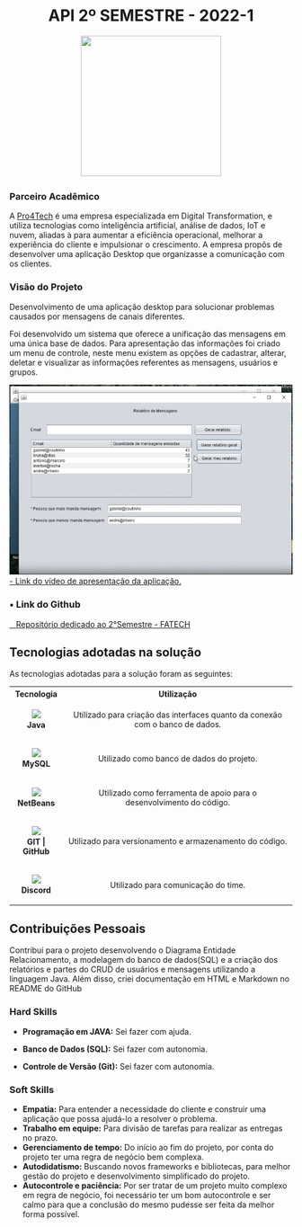 <h1 align="center">API 2º SEMESTRE - 2022-1</h1>
<p align="center"><img src="https://avatars.githubusercontent.com/u/88987612?v=4" height="250" width="250"></p>

### Parceiro Acadêmico

A [Pro4Tech](https://www.pro4tech.com.br/) é uma empresa especializada em Digital Transformation, e utiliza tecnologias como inteligência artificial, análise de dados, IoT e nuvem, aliadas à para aumentar a eficiência operacional, melhorar a experiência do cliente e impulsionar o crescimento. A empresa propôs de desenvolver uma aplicação Desktop que organizasse a comunicação com os clientes.

### Visão do Projeto

Desenvolvimento de uma aplicação desktop para solucionar problemas causados por mensagens de canais diferentes.

Foi desenvolvido um sistema que oferece a unificação das mensagens em uma única base de dados. Para apresentação das informações foi criado um menu de controle, neste menu existem as opções de cadastrar, alterar, deletar e visualizar as informações referentes as mensagens, usuários e grupos.

<a href="https://drive.google.com/file/d/16iggC4njt9wMS8JhU1LAKnqJ4V-naP-6/view?usp=sharing">
    <img src="../img/imagem2semestre.png" />
    <br>
    - Link do vídeo de apresentação da aplicação.
</a>

### • Link do Github

<a href="https://github.com/Grupo-4-Fatech/API-2Semestre" target="_blank"><span>&nbsp;&nbsp;&nbsp;</span><span>Repositório dedicado ao 2°Semestre - FATECH</span></a>

## Tecnologias adotadas na solução

As tecnologias adotadas para a solução foram as seguintes:

<table>
    <tr>
        <th>Tecnologia</th>
        <th>Utilização</th>
    </tr>
    <tr>
        <td style="text-align:center">
        <p align="center">
            <img src="https://skillicons.dev/icons?i=java"> <br>
            <strong>Java</strong>
        </p>
        </td>
        <td style="text-align:center">
            Utilizado para criação das interfaces quanto da conexão com o banco de dados.
        </td>
    </tr>
    <tr>
        <td style="text-align:center">
        <p align="center">
            <img src="https://skillicons.dev/icons?i=mysql"><strong><br>MySQL
        </p>
        </td>
        <td style="text-align:center">
            Utilizado como banco de dados do projeto.
        </td>
    </tr>
    <tr>
        <td style="text-align:center">
        <p align="center">
            <img src="https://upload.wikimedia.org/wikipedia/commons/thumb/9/98/Apache_NetBeans_Logo.svg/888px-Apache_NetBeans_Logo.svg.png" width=50> <br>
            <strong>NetBeans</strong>
        </p>
        </td>
        <td style="text-align:center">
            Utilizado como ferramenta de apoio para o desenvolvimento do código.
        </td>
    </tr>
    <tr>
        <td style="text-align:center">
            <p align="center">
                <img src="https://skillicons.dev/icons?i=git,github"> <br>
                <strong>GIT | GitHub </strong>
            </p>
        </td>
        <td style="text-align:center">
            Utilizado para versionamento e armazenamento do código.
        </td>
    </tr>
    <tr>
        <td style="text-align:center">
        <p align="center">
            <img src="https://skillicons.dev/icons?i=discord"> <br>
            <strong>Discord</strong>
        </p>
        </td>
        <td style="text-align:center">
            Utilizado para comunicação do time.
        </td>
    </tr>
</table>

## Contribuições Pessoais

Contribuí para o projeto desenvolvendo o Diagrama Entidade Relacionamento, a modelagem do banco de dados(SQL) e a criação dos relatórios e partes do CRUD de usuários e mensagens utilizando a linguagem Java. Além disso, criei documentação em HTML e Markdown no README do GitHub

### Hard Skills

- **Programação em JAVA:** Sei fazer com ajuda.

- **Banco de Dados (SQL):** Sei fazer com autonomia.

- **Controle de Versão (Git):** Sei fazer com autonomia.

### Soft Skills

- **Empatia:** Para entender a necessidade do cliente e construir uma aplicação que possa ajudá-lo a resolver o problema.
- **Trabalho em equipe:** Para divisão de tarefas para realizar as entregas no prazo.
- **Gerenciamento de tempo:** Do início ao fim do projeto, por conta do projeto ter uma regra de negócio bem complexa.
- **Autodidatismo:** Buscando novos frameworks e bibliotecas, para melhor gestão do projeto e desenvolvimento simplificado do projeto.
- **Autocontrole e paciência:** Por ser tratar de um projeto muito complexo em regra de negócio, foi necessário ter um bom autocontrole e ser calmo para que a conclusão do mesmo pudesse ser feita da melhor forma possível.
